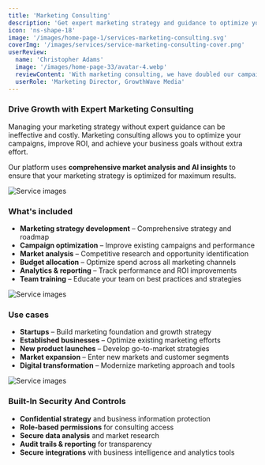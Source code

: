 ```yaml
---
title: 'Marketing Consulting'
description: 'Get expert marketing strategy and guidance to optimize your campaigns and achieve your business goals.'
icon: 'ns-shape-18'
image: '/images/home-page-1/services-marketing-consulting.svg'
coverImg: '/images/services/service-marketing-consulting-cover.png'
userReview:
  name: 'Christopher Adams'
  image: '/images/home-page-33/avatar-4.webp'
  reviewContent: 'With marketing consulting, we have doubled our campaign performance while cutting strategy development time in half. It has become a vital part of our growth strategy.'
  userRole: 'Marketing Director, GrowthWave Media'
---
```


### Drive Growth with Expert Marketing Consulting

Managing your marketing strategy without expert guidance can be ineffective and costly. Marketing consulting allows you to optimize your campaigns, improve ROI, and achieve your business goals without extra effort.

Our platform uses **comprehensive market analysis and AI insights** to ensure that your marketing strategy is optimized for maximum results.

![Service images](/images/services/service-details-1.png)

### What's included

- **Marketing strategy development** – Comprehensive strategy and roadmap
- **Campaign optimization** – Improve existing campaigns and performance
- **Market analysis** – Competitive research and opportunity identification
- **Budget allocation** – Optimize spend across all marketing channels
- **Analytics & reporting** – Track performance and ROI improvements
- **Team training** – Educate your team on best practices and strategies

![Service images](/images/services/service-details-2.png)

### Use cases

- **Startups** – Build marketing foundation and growth strategy
- **Established businesses** – Optimize existing marketing efforts
- **New product launches** – Develop go-to-market strategies
- **Market expansion** – Enter new markets and customer segments
- **Digital transformation** – Modernize marketing approach and tools

![Service images](/images/services/service-details-3.jpg)

### Built-In Security And Controls

- **Confidential strategy** and business information protection
- **Role-based permissions** for consulting access
- **Secure data analysis** and market research
- **Audit trails & reporting** for transparency
- **Secure integrations** with business intelligence and analytics tools
